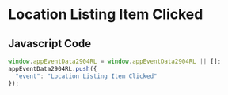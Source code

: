 # Location Listing Item Clicked

## Javascript Code
```js
window.appEventData2904RL = window.appEventData2904RL || [];
appEventData2904RL.push({
  "event": "Location Listing Item Clicked"
});
```




